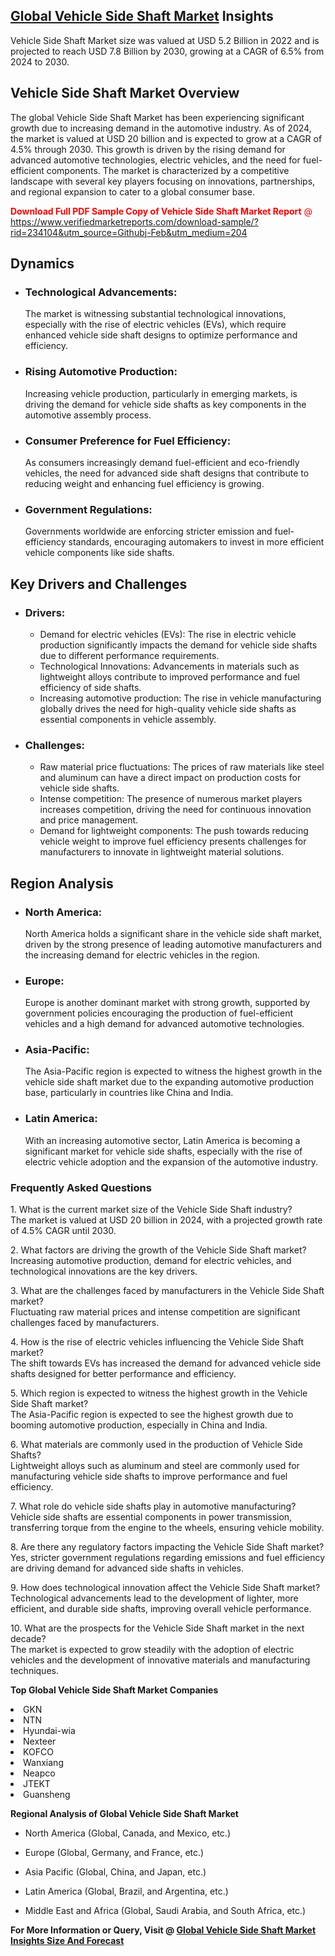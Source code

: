 <h2><a href="https://www.verifiedmarketreports.com/download-sample/?rid=234104&amp;utm_source=Githubj&amp;utm_medium=204" target="_blank">Global Vehicle Side Shaft Market</a> Insights</h2><p>Vehicle Side Shaft Market size was valued at USD 5.2 Billion in 2022 and is projected to reach USD 7.8 Billion by 2030, growing at a CAGR of 6.5% from 2024 to 2030.</p><p> <h2>Vehicle Side Shaft Market Overview</h2> <p>The global Vehicle Side Shaft Market has been experiencing significant growth due to increasing demand in the automotive industry. As of 2024, the market is valued at USD 20 billion and is expected to grow at a CAGR of 4.5% through 2030. This growth is driven by the rising demand for advanced automotive technologies, electric vehicles, and the need for fuel-efficient components. The market is characterized by a competitive landscape with several key players focusing on innovations, partnerships, and regional expansion to cater to a global consumer base.</p> <p><p><span class=""><span style="color: #ff0000;"><strong>Download Full PDF Sample Copy of Vehicle Side Shaft Market Report</strong> @ </span><a href="https://www.verifiedmarketreports.com/download-sample/?rid=234104&amp;utm_source=Githubj-Feb&amp;utm_medium=204" target="_blank">https://www.verifiedmarketreports.com/download-sample/?rid=234104&amp;utm_source=Githubj-Feb&amp;utm_medium=204</a></span></p></p> <h2>Dynamics</h2> <ul> <li><h3>Technological Advancements:</h3> The market is witnessing substantial technological innovations, especially with the rise of electric vehicles (EVs), which require enhanced vehicle side shaft designs to optimize performance and efficiency.</li> <li><h3>Rising Automotive Production:</h3> Increasing vehicle production, particularly in emerging markets, is driving the demand for vehicle side shafts as key components in the automotive assembly process.</li> <li><h3>Consumer Preference for Fuel Efficiency:</h3> As consumers increasingly demand fuel-efficient and eco-friendly vehicles, the need for advanced side shaft designs that contribute to reducing weight and enhancing fuel efficiency is growing.</li> <li><h3>Government Regulations:</h3> Governments worldwide are enforcing stricter emission and fuel-efficiency standards, encouraging automakers to invest in more efficient vehicle components like side shafts.</li> </ul> <h2>Key Drivers and Challenges</h2> <ul> <li><h3>Drivers:</h3> <ul> <li>Demand for electric vehicles (EVs): The rise in electric vehicle production significantly impacts the demand for vehicle side shafts due to different performance requirements.</li> <li>Technological Innovations: Advancements in materials such as lightweight alloys contribute to improved performance and fuel efficiency of side shafts.</li> <li>Increasing automotive production: The rise in vehicle manufacturing globally drives the need for high-quality vehicle side shafts as essential components in vehicle assembly.</li> </ul> </li> <li><h3>Challenges:</h3> <ul> <li>Raw material price fluctuations: The prices of raw materials like steel and aluminum can have a direct impact on production costs for vehicle side shafts.</li> <li>Intense competition: The presence of numerous market players increases competition, driving the need for continuous innovation and price management.</li> <li>Demand for lightweight components: The push towards reducing vehicle weight to improve fuel efficiency presents challenges for manufacturers to innovate in lightweight material solutions.</li> </ul> </li> </ul> <h2>Region Analysis</h2> <ul> <li><h3>North America:</h3> North America holds a significant share in the vehicle side shaft market, driven by the strong presence of leading automotive manufacturers and the increasing demand for electric vehicles in the region.</li> <li><h3>Europe:</h3> Europe is another dominant market with strong growth, supported by government policies encouraging the production of fuel-efficient vehicles and a high demand for advanced automotive technologies.</li> <li><h3>Asia-Pacific:</h3> The Asia-Pacific region is expected to witness the highest growth in the vehicle side shaft market due to the expanding automotive production base, particularly in countries like China and India.</li> <li><h3>Latin America:</h3> With an increasing automotive sector, Latin America is becoming a significant market for vehicle side shafts, especially with the rise of electric vehicle adoption and the expansion of the automotive industry.</li> </ul> <h3>Frequently Asked Questions</h3> <p>1. What is the current market size of the Vehicle Side Shaft industry? <br> The market is valued at USD 20 billion in 2024, with a projected growth rate of 4.5% CAGR until 2030.</p> <p>2. What factors are driving the growth of the Vehicle Side Shaft market? <br> Increasing automotive production, demand for electric vehicles, and technological innovations are the key drivers.</p> <p>3. What are the challenges faced by manufacturers in the Vehicle Side Shaft market? <br> Fluctuating raw material prices and intense competition are significant challenges faced by manufacturers.</p> <p>4. How is the rise of electric vehicles influencing the Vehicle Side Shaft market? <br> The shift towards EVs has increased the demand for advanced vehicle side shafts designed for better performance and efficiency.</p> <p>5. Which region is expected to witness the highest growth in the Vehicle Side Shaft market? <br> The Asia-Pacific region is expected to see the highest growth due to booming automotive production, especially in China and India.</p> <p>6. What materials are commonly used in the production of Vehicle Side Shafts? <br> Lightweight alloys such as aluminum and steel are commonly used for manufacturing vehicle side shafts to improve performance and fuel efficiency.</p> <p>7. What role do vehicle side shafts play in automotive manufacturing? <br> Vehicle side shafts are essential components in power transmission, transferring torque from the engine to the wheels, ensuring vehicle mobility.</p> <p>8. Are there any regulatory factors impacting the Vehicle Side Shaft market? <br> Yes, stricter government regulations regarding emissions and fuel efficiency are driving demand for advanced side shafts in vehicles.</p> <p>9. How does technological innovation affect the Vehicle Side Shaft market? <br> Technological advancements lead to the development of lighter, more efficient, and durable side shafts, improving overall vehicle performance.</p> <p>10. What are the prospects for the Vehicle Side Shaft market in the next decade? <br> The market is expected to grow steadily with the adoption of electric vehicles and the development of innovative materials and manufacturing techniques.</p> </p><p><strong>Top Global Vehicle Side Shaft Market Companies</strong></p><div data-test-id=""><p><li>GKN</li><li> NTN</li><li> Hyundai-wia</li><li> Nexteer</li><li> KOFCO</li><li> Wanxiang</li><li> Neapco</li><li> JTEKT</li><li> Guansheng</li></p><div><strong>Regional Analysis of&nbsp;Global Vehicle Side Shaft Market</strong></div><ul><li dir="ltr"><p dir="ltr">North America&nbsp;(Global, Canada, and Mexico, etc.)</p></li><li dir="ltr"><p dir="ltr">Europe (Global, Germany, and France, etc.)</p></li><li dir="ltr"><p dir="ltr">Asia Pacific&nbsp;(Global, China, and Japan, etc.)</p></li><li dir="ltr"><p dir="ltr">Latin America&nbsp;(Global, Brazil, and Argentina, etc.)</p></li><li dir="ltr">Middle East and Africa&nbsp;(Global, Saudi Arabia, and South Africa, etc.)</li></ul><p><strong>For More Information or Query, Visit @&nbsp;</strong><strong><a href="https://www.verifiedmarketreports.com/product/vehicle-side-shaft-market/?utm_source=Githubj&amp;utm_medium=204" target="_blank">Global Vehicle Side Shaft Market Insights Size And Forecast</a></strong></p></div>
